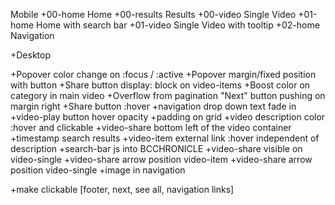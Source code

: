 Mobile
+00-home      Home
+00-results		Results
+00-video			Single Video
+01-home			Home with search bar
+01-video			Single Video with tooltip
+02-home      Navigation

+Desktop
	
+Popover color change on :focus / :active
+Popover margin/fixed position with button
+Share button display: block on video-items
+Boost color on category in main video
+Overflow from pagination "Next" button pushing on margin right
+Share button :hover
+navigation drop down text fade in
+video-play button hover opacity
+padding on grid
+video description color :hover and clickable
+video-share bottom left of the video container
+timestamp search results
+video-item external link :hover independent of description
+search-bar js into BCCHRONICLE
+video-share visible on video-single
+video-share arrow position video-item
+video-share arrow position video-single
+image in navigation

+make clickable [footer, next, see all, navigation links]